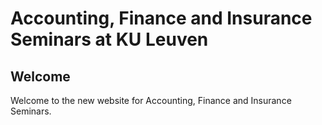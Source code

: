 <h1>Accounting, Finance and Insurance Seminars at KU Leuven</h1>

<h2>Welcome</h2>

Welcome to the new website for Accounting, Finance and Insurance Seminars.
